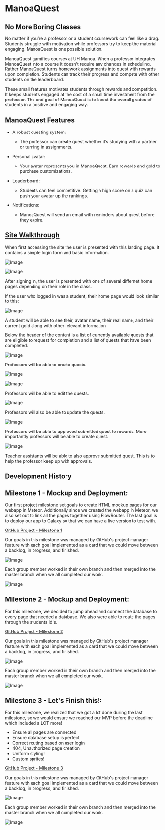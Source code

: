 # ManoaQuest

## No More Boring Classes

No matter if you’re a professor or a student coursework can feel like a drag. Students struggle with motivation while professors try to keep the material engaging. ManoaQuest is one possible solution.

ManoaQuest gamifies courses at UH Manoa. When a professor integrates ManoaQuest into a course it doesn’t require any changes in scheduling. Rather ManoaQuest turns homework assignments into quest with rewards upon completion. Students can track their progress and compete with other students on the leaderboard.

These small features motivates students through rewards and competition. It keeps students engaged at the cost of a small time investment from the professor. The end goal of ManoaQuest is to boost the overall grades of students in a positive and engaging way.

## ManoaQuest Features

* A robust questing system:
  * The professor can create quest whether it’s studying with a partner or turning in assignments.   

* Personal avatar:
  * Your avatar represents you in ManoaQuest. Earn rewards and gold to purchase customizations.

* Leaderboard:
  * Students can feel competitive. Getting a high score on a quiz can push your avatar up the rankings.

* Notifications:
  * ManoaQuest will send an email with reminders about quest before they expire.

## [Site Walkthrough](http://manoaquest.meteorapp.com/)

When first accessing the site the user is presented with this landing page. It contains a simple login form and basic information.

![Image](/screenshots/landing-page.png)

![Image](/screenshots/cas.png)

After signing in, the user is presented with one of several differnet home pages depending on their role in the class.

If the user who logged in was a student, their home page would look similar to this:

![Image](/screenshots/student-home-page.png)

A student will be able to see their, avatar name, their real name, and their current gold along with other relevant information

Below the header of the content is a list of currently available quests that are eligible to request for completion and a list of quests that have been completed.

![Image](/screenshots/approve-quest.png)

Professors will be able to create quests.

![Image](/screenshots/create-quest.png)

![Image](/screenshots/quest-created.png)

Professors will be able to edit the quests.

![Image](/screenshots/edit-quest.png)

Professors will also be able to update the quests.

![Image](/screenshots/quest-updated.png)

Professors will be able to approved submitted quest to rewards. More importantly professors will be able to create quest.

![Image](/screenshots/teacher-page.png)

Teacher assistants will be able to also approve submitted quest. This is to help the professor keep up with approvals.

## Development History
## Milestone 1 - Mockup and Deployment: 
Our first project milestone set goals to create HTML mockup pages for our webapp in Meteor. Additionally since we created the webapp in Meteor, we also set out to link all the pages together using FlowRouter. The last goal is to deploy our app to Galaxy so that we can have a live version to test with.

[GitHub Project - Milestone 1](https://github.com/manoaquest/ManoaQuest/projects/1)

Our goals in this milestone was managed by GitHub's project manager feature with each goal implemented as a card that we could move between a backlog, in progress, and finished. 

![Image](/screenshots/m1screencap.PNG)

Each group member worked in their own branch and then merged into the master branch when we all completed our work.

![Image](/screenshots/m1network.PNG)

## Milestone 2 - Mockup and Deployment: 
For this milestone, we decided to jump ahead and connect the database to every page that needed a database. We also were able to route the pages through the students id's. 

[GitHub Project - Milestone 2](https://github.com/manoaquest/Manoa-Quest/projects/1)

Our goals in this milestone was managed by GitHub's project manager feature with each goal implemented as a card that we could move between a backlog, in progress, and finished. 

![Image](/screenshots/m2screencap.png)

Each group member worked in their own branch and then merged into the master branch when we all completed our work.

![Image](/screenshots/m2network.png)

## Milestone 3 - Let's Finish this!: 
For this milestone, we realized that we got a lot done during the last milestone, so we would ensure we reached our MVP before the deadline which included a LOT more!

- Ensure all pages are connected
- Ensure database setup is perfect
- Correct routing based on user login
- 404, Unauthorized page creation
- Uniform styling!
- Custom sprites!

[GitHub Project - Milestone 3](https://github.com/manoaquest/Manoa-Quest/projects/1)

Our goals in this milestone was managed by GitHub's project manager feature with each goal implemented as a card that we could move between a backlog, in progress, and finished. 

![Image](/screenshots/m3screencap.png)

Each group member worked in their own branch and then merged into the master branch when we all completed our work.

![Image](/screenshots/m3network.png)
